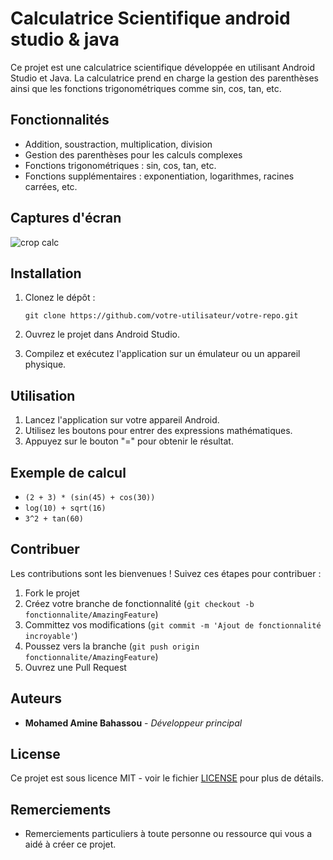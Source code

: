 # Calculatrice Scientifique android studio & java
Ce projet est une calculatrice scientifique développée en utilisant Android Studio et Java. La calculatrice prend en charge la gestion des parenthèses ainsi que les fonctions trigonométriques comme sin, cos, tan, etc.

## Fonctionnalités

- Addition, soustraction, multiplication, division
- Gestion des parenthèses pour les calculs complexes
- Fonctions trigonométriques : sin, cos, tan, etc.
- Fonctions supplémentaires : exponentiation, logarithmes, racines carrées, etc.

## Captures d'écran

![crop calc](https://github.com/Medamine-Bahassou/Calculatrice-Scientifique-android-studio-java/assets/146652318/d16adb14-65e6-44c1-b6a2-db86f141499d)

## Installation

1. Clonez le dépôt :
    ```
    git clone https://github.com/votre-utilisateur/votre-repo.git
    ```

2. Ouvrez le projet dans Android Studio.

3. Compilez et exécutez l'application sur un émulateur ou un appareil physique.

## Utilisation

1. Lancez l'application sur votre appareil Android.
2. Utilisez les boutons pour entrer des expressions mathématiques.
3. Appuyez sur le bouton "=" pour obtenir le résultat.

## Exemple de calcul

- `(2 + 3) * (sin(45) + cos(30))`
- `log(10) + sqrt(16)`
- `3^2 + tan(60)`

## Contribuer

Les contributions sont les bienvenues ! Suivez ces étapes pour contribuer :

1. Fork le projet
2. Créez votre branche de fonctionnalité (`git checkout -b fonctionnalite/AmazingFeature`)
3. Committez vos modifications (`git commit -m 'Ajout de fonctionnalité incroyable'`)
4. Poussez vers la branche (`git push origin fonctionnalite/AmazingFeature`)
5. Ouvrez une Pull Request

## Auteurs

- **Mohamed Amine Bahassou** - *Développeur principal* 

## License

Ce projet est sous licence MIT - voir le fichier [LICENSE](LICENSE) pour plus de détails.

## Remerciements

- Remerciements particuliers à toute personne ou ressource qui vous a aidé à créer ce projet.
